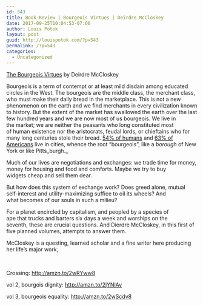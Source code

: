 ```yaml
---
id: 543
title: Book Review | Bourgeois Virtues | Deirdre McCloskey
date: 2017-09-25T10:04:53-07:00
author: Louis Potok
layout: post
guid: http://louispotok.com/?p=543
permalink: /?p=543
categories:
  - Uncategorized
---
```

[The Bourgeois Virtues](http://amzn.to/2fLX4pk) by Deirdre McCloskey

Bourgeois is a term of contempt or at least mild disdain among educated circles in the West. The bourgeois are the middle class, the merchant class, who must make their daily bread in the marketplace. This is not a new phenomenon on the earth and we find merchants in every civilization known to history. But the extent of the market has swallowed the earth over the last few hundred years and we are now most of us bourgeois. We live in the market; we are neither the peasants who long constituted most of human existence nor the aristocrats, feudal lords, or chieftains who for many long centuries stole their bread. [54% of humans](http://www.un.org/en/development/desa/news/population/world-urbanization-prospects-2014.html) and [63% of Americans](https://www.census.gov/newsroom/press-releases/2015/cb15-33.html) live in cities, whence the root &#8220;bourgeois&#8221;, like a _borough_ of New York or like Pitts_burgh._

Much of our lives are negotiations and exchanges: we trade time for money, money for housing and food and comforts. Maybe we try to buy widgets cheap and sell them dear.

But how does this system of exchange work? Does greed alone, mutual self-interest and utility-maximizing suffice to oil its wheels? And what becomes of our souls in such a milieu?

For a planet encircled by capitalism, and peopled by a species of ape that trucks and barters six days a week and worships on the seventh, these are crucial questions. And Dierdre McCloskey, in this first of five planned volumes, attempts to answer them.

McCloskey is a questing, learned scholar and a fine writer here producing her life&#8217;s major work,

&nbsp;

Crossing: http://amzn.to/2wRYww8

vol 2, bourgois dignity: http://amzn.to/2jYNlAv

vol 3, bourgeois equality: http://amzn.to/2wScdv8